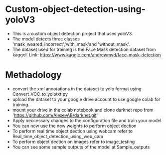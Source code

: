 # Custom-object-detection-using-yoloV3

* This is a custom object detection project that uses yoloV3. 
* The model detects three classes 'mask_weared_incorrect','with_mask'and 'without_mask'.
* The dataset used for training is the Face Mask detection dataset from kaggel. Link: https://www.kaggle.com/andrewmvd/face-mask-detection

# Methadology

* convert the xml annotations in the dataset to yolo format using Convert_VOC_to_yolotxt.py
* upload the dataset to your google drive account to use google colab for training.
* mount your drive in the colab notebook and clone darknet repo from  'https://github.com/AlexeyAB/darknet.git'
* Apply neccessary changes to the configuration file and train your model
* You can now use the new weights to perform object dection
* To perform real time object dection using webcam refer to Real_time_object_detection_using_web_cam
* To perform object dection on images refer to image_testing
* You can see some sample outputs of the model at Sample_outputs


